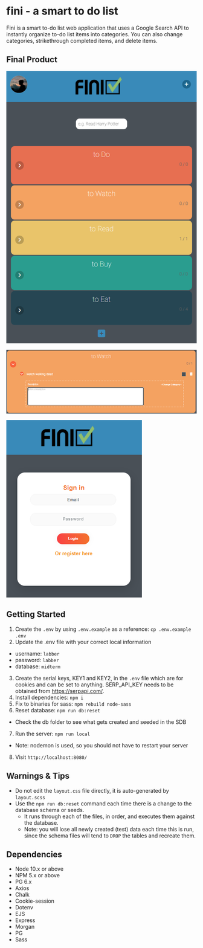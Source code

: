 # fini - a smart to do list

Fini is a smart to-do list web application that uses a Google Search API to instantly organize to-do list items into categories. You can also change categories, strikethrough completed items, and delete items. 

## Final Product

!["The main page of Fini"](https://github.com/andrewgjh/fini/blob/master/public/Images/finiFront.PNG?raw=true)

!["Drop-down functionality of Fini"](https://github.com/andrewgjh/fini/blob/master/public/Images/dropdown%20functionality.PNG?raw=true)

!["The login page of Fini"](https://github.com/andrewgjh/fini/blob/master/public/Images/FiniSignIn.PNG?raw=true)

## Getting Started

1. Create the `.env` by using `.env.example` as a reference: `cp .env.example .env`
2. Update the .env file with your correct local information 
  - username: `labber` 
  - password: `labber` 
  - database: `midterm`
3. Create the serial keys, KEY1 and KEY2, in the `.env` file which are for cookies and can be set to anything. SERP_API_KEY needs to be obtained from https://serpapi.com/.
4. Install dependencies: `npm i`
5. Fix to binaries for sass: `npm rebuild node-sass`
6. Reset database: `npm run db:reset`
  - Check the db folder to see what gets created and seeded in the SDB
7. Run the server: `npm run local`
  - Note: nodemon is used, so you should not have to restart your server
8. Visit `http://localhost:8080/`

## Warnings & Tips

- Do not edit the `layout.css` file directly, it is auto-generated by `layout.scss`
- Use the `npm run db:reset` command each time there is a change to the database schema or seeds. 
  - It runs through each of the files, in order, and executes them against the database. 
  - Note: you will lose all newly created (test) data each time this is run, since the schema files will tend to `DROP` the tables and recreate them.

## Dependencies

- Node 10.x or above
- NPM 5.x or above
- PG 6.x
- Axios
- Chalk
- Cookie-session
- Dotenv
- EJS
- Express
- Morgan
- PG
- Sass

